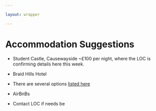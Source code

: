```yaml
---

layout: wrapper

---
```


# Accommodation Suggestions

- Student Castle, Causewayside ~£100 per night, where the LOC is confirming details here this week. 

- Braid Hills Hotel 

- There are several options [listed here](https://www.roe.ac.uk/ifa/about/Edinburgh_Accommodation.html)

- AirBnBs

- Contact LOC if needs be

